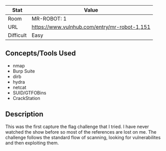 | Stat      | Value                                        |
| --------- | -------------------------------------------- |
| Room      | MR-ROBOT: 1                                  |
| URL       | https://www.vulnhub.com/entry/mr-robot-1,151 |
| Difficult | Easy                                         |

## Concepts/Tools Used

- nmap
- Burp Suite
- dirb
- hydra
- netcat
- SUID/GTFOBins
- CrackStation

## Description

This was the first capture the flag challenge that I tried. I have never watched the show before so most of the references are lost on me. The challenge follows the standard flow of scanning, looking for vulnerabilites and then exploiting them.
